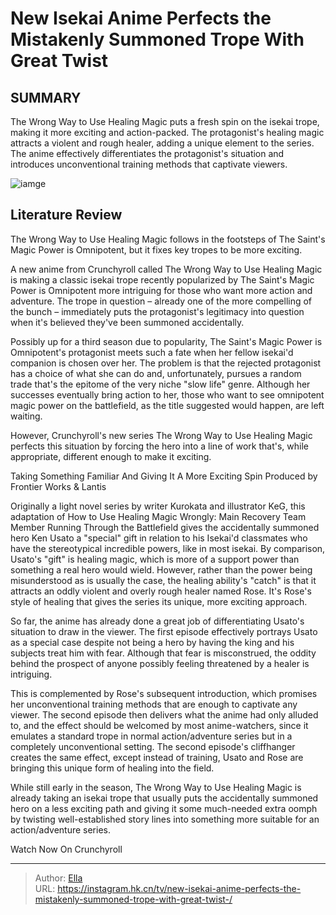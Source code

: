 # New Isekai Anime Perfects the Mistakenly Summoned Trope With Great Twist 


## SUMMARY 



  The Wrong Way to Use Healing Magic puts a fresh spin on the isekai trope, making it more exciting and action-packed.   The protagonist&#39;s healing magic attracts a violent and rough healer, adding a unique element to the series.   The anime effectively differentiates the protagonist&#39;s situation and introduces unconventional training methods that captivate viewers.  

![iamge](https://static1.srcdn.com/wordpress/wp-content/uploads/2024/01/the-wrong-way-to-use-healing-magic-key-anime-visual.jpg)

## Literature Review

The Wrong Way to Use Healing Magic follows in the footsteps of The Saint&#39;s Magic Power is Omnipotent, but it fixes key tropes to be more exciting.




A new anime from Crunchyroll called The Wrong Way to Use Healing Magic is making a classic isekai trope recently popularized by The Saint&#39;s Magic Power is Omnipotent more intriguing for those who want more action and adventure. The trope in question – already one of the more compelling of the bunch – immediately puts the protagonist&#39;s legitimacy into question when it&#39;s believed they&#39;ve been summoned accidentally.




Possibly up for a third season due to popularity, The Saint&#39;s Magic Power is Omnipotent&#39;s protagonist meets such a fate when her fellow isekai&#39;d companion is chosen over her. The problem is that the rejected protagonist has a choice of what she can do and, unfortunately, pursues a random trade that&#39;s the epitome of the very niche &#34;slow life&#34; genre. Although her successes eventually bring action to her, those who want to see omnipotent magic power on the battlefield, as the title suggested would happen, are left waiting.

          

However, Crunchyroll&#39;s new series The Wrong Way to Use Healing Magic perfects this situation by forcing the hero into a line of work that&#39;s, while appropriate, different enough to make it exciting.


 Taking Something Familiar And Giving It A More Exciting Spin 
Produced by Frontier Works &amp; Lantis
          




Originally a light novel series by writer Kurokata and illustrator KeG, this adaptation of How to Use Healing Magic Wrongly: Main Recovery Team Member Running Through the Battlefield gives the accidentally summoned hero Ken Usato a &#34;special&#34; gift in relation to his Isekai&#39;d classmates who have the stereotypical incredible powers, like in most isekai. By comparison, Usato&#39;s &#34;gift&#34; is healing magic, which is more of a support power than something a real hero would wield. However, rather than the power being misunderstood as is usually the case, the healing ability&#39;s &#34;catch&#34; is that it attracts an oddly violent and overly rough healer named Rose. It&#39;s Rose&#39;s style of healing that gives the series its unique, more exciting approach.

So far, the anime has already done a great job of differentiating Usato&#39;s situation to draw in the viewer. The first episode effectively portrays Usato as a special case despite not being a hero by having the king and his subjects treat him with fear. Although that fear is misconstrued, the oddity behind the prospect of anyone possibly feeling threatened by a healer is intriguing.




This is complemented by Rose&#39;s subsequent introduction, which promises her unconventional training methods that are enough to captivate any viewer. The second episode then delivers what the anime had only alluded to, and the effect should be welcomed by most anime-watchers, since it emulates a standard trope in normal action/adventure series but in a completely unconventional setting. The second episode&#39;s cliffhanger creates the same effect, except instead of training, Usato and Rose are bringing this unique form of healing into the field.

          

While still early in the season, The Wrong Way to Use Healing Magic is already taking an isekai trope that usually puts the accidentally summoned hero on a less exciting path and giving it some much-needed extra oomph by twisting well-established story lines into something more suitable for an action/adventure series.




Watch Now On Crunchyroll



---

> Author: [Ella](https://instagram.hk.cn/)  
> URL: https://instagram.hk.cn/tv/new-isekai-anime-perfects-the-mistakenly-summoned-trope-with-great-twist-/  

